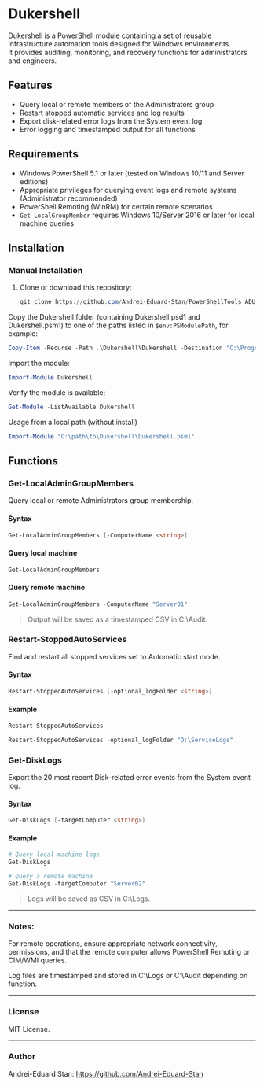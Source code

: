# Dukershell

Dukershell is a PowerShell module containing a set of reusable infrastructure automation tools designed for Windows environments.  
It provides auditing, monitoring, and recovery functions for administrators and engineers.

## Features

- Query local or remote members of the Administrators group
- Restart stopped automatic services and log results
- Export disk-related error logs from the System event log
- Error logging and timestamped output for all functions

## Requirements

- Windows PowerShell 5.1 or later (tested on Windows 10/11 and Server editions)
- Appropriate privileges for querying event logs and remote systems (Administrator recommended)
- PowerShell Remoting (WinRM) for certain remote scenarios
- `Get-LocalGroupMember` requires Windows 10/Server 2016 or later for local machine queries

## Installation

### Manual Installation

1. Clone or download this repository:

   ```powershell
   git clone https://github.com/Andrei-Eduard-Stan/PowerShellTools_ADUC/tree/main/Dukershell.git
   ```
Copy the Dukershell folder (containing Dukershell.psd1 and Dukershell.psm1) to one of the paths listed in `$env:PSModulePath`, for example:

```powershell
Copy-Item -Recurse -Path .\Dukershell\Dukershell -Destination "C:\Program Files\WindowsPowerShell\Modules\"
```
Import the module:

```powershell
Import-Module Dukershell
```
Verify the module is available:

```powershell
Get-Module -ListAvailable Dukershell
```
Usage from a local path (without install)
```powershell
Import-Module "C:\path\to\Dukershell\Dukershell.psm1"
```
## Functions
### Get-LocalAdminGroupMembers

Query local or remote Administrators group membership.

#### Syntax
```powershell
Get-LocalAdminGroupMembers [-ComputerName <string>]
```

#### Query local machine
```powershell
Get-LocalAdminGroupMembers
```
#### Query remote machine
```powershell
Get-LocalAdminGroupMembers -ComputerName "Server01"
```
> Output will be saved as a timestamped CSV in C:\Audit.

### Restart-StoppedAutoServices
Find and restart all stopped services set to Automatic start mode.

#### Syntax
```powershell
Restart-StoppedAutoServices [-optional_logFolder <string>]
```
#### Example
```powershell
Restart-StoppedAutoServices
```
```powershell
Restart-StoppedAutoServices -optional_logFolder "D:\ServiceLogs"
```

### Get-DiskLogs
Export the 20 most recent Disk-related error events from the System event log.

#### Syntax

```powershell
Get-DiskLogs [-targetComputer <string>]
```

#### Example

```powershell
# Query local machine logs
Get-DiskLogs

# Query a remote machine
Get-DiskLogs -targetComputer "Server02"
```

> Logs will be saved as CSV in C:\Logs.
---
### Notes:
For remote operations, ensure appropriate network connectivity, permissions, and that the remote computer allows PowerShell Remoting or CIM/WMI queries.

Log files are timestamped and stored in C:\Logs or C:\Audit depending on function.

---
### License
MIT License.

---

### Author
Andrei-Eduard Stan: https://github.com/Andrei-Eduard-Stan








